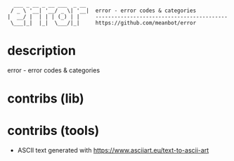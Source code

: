 ~~~
  ___ _ __ _ __ ___  _ __ 
 / _ \ '__| '__/ _ \| '__|  error - error codes & categories
|  __/ |  | | | (_) | |     ------------------------------------------
 \___|_|  |_|  \___/|_|     https://github.com/meanbot/error
~~~

# description
error - error codes & categories

# contribs (lib)

# contribs (tools)
- ASCII text generated with https://www.asciiart.eu/text-to-ascii-art
